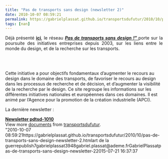 ```yaml
---
title: "Pas de transports sans design (newsletter 2)"
date: 2010-10-07 08:59:21
permalink: https://gabrielplassat.github.io/transportsdufutur/2010/10/pas-de-transports-sans-design-newsletter-2.html
tags: [nan]
---
```


<p style="text-align: justify">Déjà présenté <strong><a href="https://gabrielplassat.github.io/transportsdufutur/2010/08/pas-de-transport-sans-design.html" target="_blank">ici</a></strong>, le réseau <strong><em><a href="http://www.pasdetransportsansdesign.fr/" target="_blank">Pas de transports sans design !" </a></em></strong>porte sur la poursuite des initiatives entreprises depuis 2003, sur les liens entre le monde du design, et de la recherche sur les transports.</p> <p style=""text-align: justify""><a href="https://gabrielplassat.github.io/transportsdufutur/wp-content/uploads/sites/6/old/6a0120a66d2ad4970b013488069a10970c-pi.jpg""><img alt=""Jacques_cartier"" border=""0"" class=""asset  asset-image at-xid-6a0120a66d2ad4970b013488069a10970c"" src=""/wp-content/uploads/sites/6/old/6a0120a66d2ad4970b013488069a10970c-800wi.jpg"" style=""margin-left: automargin-right: auto"" title=""Jacques_cartier"" /></a>  </p>  <!--more-->  <br />Cette initiative a pour objectifs fondamentaux d’augmenter le recours au design dans le domaine des transports, de favoriser le recours au design dans les processus de recherche et de décision, et d’augmenter la visibilité de la recherche par le design. Ce site regroupe les informations sur les différentes initiatives nationales et européennes dans ces domaines. Il est animé par l’Agence pour la promotion de la création industrielle (APCI). <p style=""text-align: justify"">La dernière newsletter :</p> <div id=""__ss_5380729"" style=""width: 477px""><strong style=""margin: 12px 0 4px""><a href=""http://www.slideshare.net/transportsdufutur/newsletter-pdtsd1010-5380729"" title=""Newsletter pdtsd-1010"">Newsletter pdtsd-1010</a></strong>        <div style=""padding: 5px 0 12px"">View more <a href=""http://www.slideshare.net/"">documents</a> from <a href=""http://www.slideshare.net/transportsdufutur"">transportsdufutur</a>.</div> </div>"2010-10-07 08:59:21https://gabrielplassat.github.io/transportsdufutur/2010/10/pas-de-transports-sans-design-newsletter-2.htmlart de la guerrepublish7gabrielplassat3948gabriel.plassat@ademe.frGabrielPlassatpas-de-transports-sans-design-newsletter-22015-07-21 16:37:37
